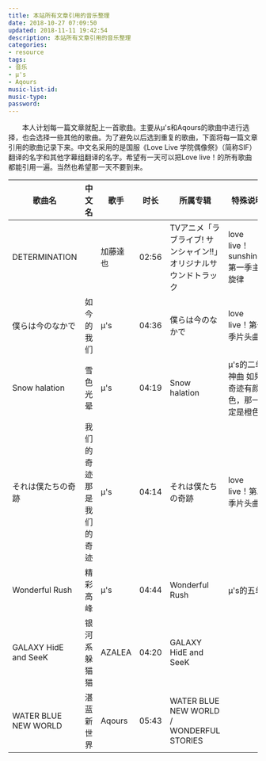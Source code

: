 ```yaml
---
title: 本站所有文章引用的音乐整理
date: 2018-10-27 07:09:50
updated: 2018-11-11 19:42:54
description: 本站所有文章引用的音乐整理
categories: 
- resource
tags: 
- 音乐
- μ's
- Aqours
music-list-id: 
music-type: 
password:
---
```

　　本人计划每一篇文章就配上一首歌曲。主要从μ's和Aqours的歌曲中进行选择，也会选择一些其他的歌曲。为了避免以后选到重复的歌曲，下面将每一篇文章引用的歌曲记录下来。中文名采用的是国服《Love Live 学院偶像祭》（简称SIF）翻译的名字和其他字幕组翻译的名字。希望有一天可以把Love live！的所有歌曲都能引用一遍。当然也希望那一天不要到来。

| 歌曲名 | 中文名 | 歌手 | 时长 | 所属专辑 | 特殊说明 | 引用的文章 | 
| ----- | ----- | ---- | ---- | ------- | ------- | --------- | 
| DETERMINATION | | 加藤達也 | 02:56 | TVアニメ「ラブライブ! サンシャイン!!」オリジナルサウンドトラック | love live！sunshine!!第一季主旋律 | <a href="https://iunique.gitee.io/technology/2018/10/16/article/" target="_blank">safari 浏览器 不支持 background-attachment:fixed 的解决办法</a> |
| 僕らは今のなかで | 如今的我们 | μ's | 04:36 | 僕らは今のなかで | love live！第一季片头曲 | <a href="https://iunique.gitee.io/note/2018/10/23/article/" target="_blank">Intellij IDEA简明设置和使用说明</a> |
| Snow halation | 雪色光晕 | μ's | 04:19 | Snow halation | μ's的二单神曲 如果奇迹有颜色，那一定是橙色 | <a href="https://iunique.gitee.io/technology/2018/10/27/article/"  target="_blank">toFixed四舍五入不准确的解决方法</a> |
| それは僕たちの奇跡 | 我们的奇迹<br>那是我们的奇迹 | μ's | 04:14 | それは僕たちの奇跡 | love live！第二季片头曲 | <a href="https://iunique.gitee.io/note/2018/10/27/article/"  target="_blank">Markdown常用语法整理</a> |
| Wonderful Rush | 精彩高峰 | μ's | 04:44 | Wonderful Rush | μ's的五单 | <a href="https://iunique.gitee.io/technology/2018/10/28/article/"  target="_blank">通过按键触发网页彩蛋</a> |
| GALAXY HidE and SeeK | 银河系躲猫猫 | AZALEA | 04:20 | GALAXY HidE and SeeK |  | <a href="https://iunique.gitee.io/technology/2018/11/03/article/" target="_blank">Oracle解锁表的SQL</a> |
| WATER BLUE NEW WORLD | 湛蓝新世界 | Aqours | 05:43 | WATER BLUE NEW WORLD / WONDERFUL STORIES |  | <a href="https://iunique.gitee.io/note/2018/11/10/article/" target="_blank">CentOS系统的安装和基础配置</a> |